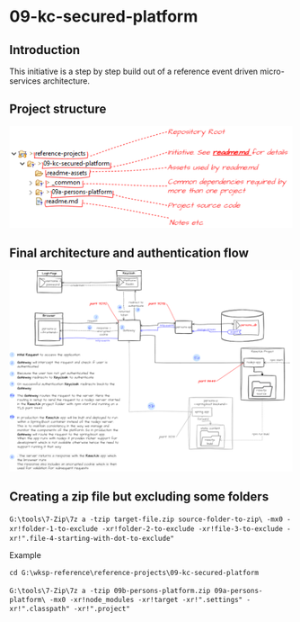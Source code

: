 # 09-kc-secured-platform

## Introduction
This initiative is a step by step build out of a reference event driven micro-services architecture.

## Project structure
![01-folder-structure](./.readme-assets/readme-diagrams-01-folder-structure.png)

## Final architecture and authentication flow
![01-folder-structure](./.readme-assets/readme-diagrams-02-final-architecture.png)

## Creating a zip file but excluding some folders

`G:\tools\7-Zip\7z a -tzip target-file.zip source-folder-to-zip\ -mx0 -xr!folder-1-to-exclude -xr!folder-2-to-exclude -xr!file-3-to-exclude -xr!".file-4-starting-with-dot-to-exclude" `  

Example
```
cd G:\wksp-reference\reference-projects\09-kc-secured-platform

G:\tools\7-Zip\7z a -tzip 09b-persons-platform.zip 09a-persons-platform\ -mx0 -xr!node_modules -xr!target -xr!".settings" -xr!".classpath" -xr!".project"
```
